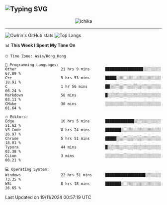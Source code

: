 ![Typing SVG](https://readme-typing-svg.demolab.com?font=Jost&size=24&pause=1000&color=7799EE&vCenter=true&multiline=true&random=false&width=435&height=100&lines=Hi+there;I'm+Sakurakouji+Nanaha;You+can+also+tell+me+Cwlrin%E2%98%86)
---
<p align="center">
  <img src="https://image.cwlrin.wiki/images/2024/11/09/1000015899.md.png" alt="ichika" border="0" />
</p>

---
![Cwlrin's GitHub stats](https://github-readme-stats.vercel.app/api?username=cwlrin&show_icons=true&theme=buefy)
![Top Langs](https://github-readme-stats.vercel.app/api/top-langs/?username=cwlrin&layout=compact&hide=html,css)

<!--START_SECTION:waka-->
📊 **This Week I Spent My Time On** 

```text
🕑︎ Time Zone: Asia/Hong_Kong

💬 Programming Languages: 
Other                    21 hrs 9 mins       █████████████████░░░░░░░░   67.89 % 
C++                      5 hrs 53 mins       █████░░░░░░░░░░░░░░░░░░░░   18.91 % 
C                        1 hr 56 mins        ██░░░░░░░░░░░░░░░░░░░░░░░   06.24 % 
Markdown                 58 mins             █░░░░░░░░░░░░░░░░░░░░░░░░   03.11 % 
CMake                    30 mins             ░░░░░░░░░░░░░░░░░░░░░░░░░   01.64 % 

🔥 Editors: 
Edge                     16 hrs 5 mins       █████████████░░░░░░░░░░░░   51.62 % 
VS Code                  8 hrs 24 mins       ███████░░░░░░░░░░░░░░░░░░   26.97 % 
Chrome                   5 hrs 51 mins       █████░░░░░░░░░░░░░░░░░░░░   18.81 % 
Typora                   44 mins             █░░░░░░░░░░░░░░░░░░░░░░░░   02.38 % 
CLion                    3 mins              ░░░░░░░░░░░░░░░░░░░░░░░░░   00.21 % 

💻 Operating System: 
Windows                  22 hrs 51 mins      ██████████████████░░░░░░░   73.35 % 
WSL                      8 hrs 18 mins       ███████░░░░░░░░░░░░░░░░░░   26.65 % 
```


 Last Updated on 19/11/2024 00:57:19 UTC
<!--END_SECTION:waka-->
